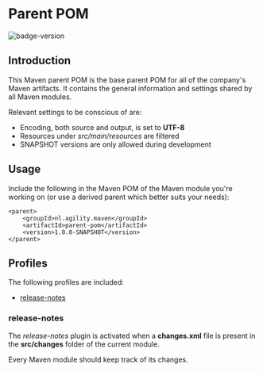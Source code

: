 # Parent POM

![badge-version](https://img.shields.io/badge/Version-v1.0.0-green.svg)

## Introduction
This Maven parent POM is the base parent POM for all of the company's Maven artifacts. It contains the general 
information and settings shared by all Maven modules.

Relevant settings to be conscious of are:
* Encoding, both source and output, is set to **UTF-8**
* Resources under _src/main/resources_ are filtered
* SNAPSHOT versions are only allowed during development

## Usage
Include the following in the Maven POM of the Maven module you're working on (or use a derived parent which better suits your needs):

    <parent>
        <groupId>nl.agility.maven</groupId>
        <artifactId>parent-pom</artifactId>
        <version>1.0.0-SNAPSHOT</version>
    </parent>

## Profiles
The following profiles are included:

* [release-notes](#release-notes)

### release-notes
The *release-notes* plugin is activated when a **changes.xml** file is present in the **src/changes** folder of the
current module.

Every Maven module should keep track of its changes. 
